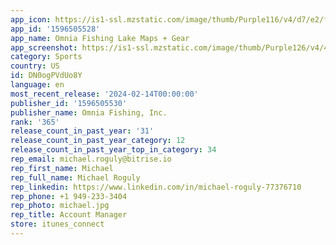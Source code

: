 ```yaml
---
app_icon: https://is1-ssl.mzstatic.com/image/thumb/Purple116/v4/d7/e2/fe/d7e2fee8-5e1f-b831-59c8-b8d627837476/AppIcon-0-0-1x_U007emarketing-0-7-0-85-220.png/1024x1024bb.png
app_id: '1596505528'
app_name: Omnia Fishing Lake Maps + Gear
app_screenshot: https://is1-ssl.mzstatic.com/image/thumb/Purple126/v4/44/47/96/4447963b-52c6-6448-f2ee-1ad027242e9d/4608af16-75ce-4624-9c7c-9cbd52c8aad0_Screen_1_-_1242x2208.jpg/1242x2208bb.png
category: Sports
country: US
id: DN0ogPVdUo8Y
language: en
most_recent_release: '2024-02-14T00:00:00'
publisher_id: '1596505530'
publisher_name: Omnia Fishing, Inc.
rank: '365'
release_count_in_past_year: '31'
release_count_in_past_year_category: 12
release_count_in_past_year_top_in_category: 34
rep_email: michael.roguly@bitrise.io
rep_first_name: Michael
rep_full_name: Michael Roguly
rep_linkedin: https://www.linkedin.com/in/michael-roguly-77376710
rep_phone: +1 949-233-3404
rep_photo: michael.jpg
rep_title: Account Manager
store: itunes_connect
---
```

